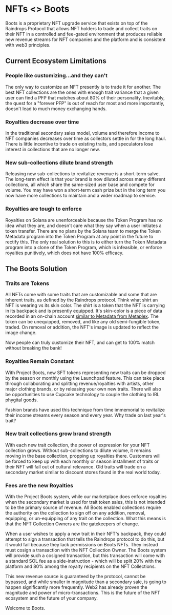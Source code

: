 # NFTs <> Boots

Boots is a proprietary NFT upgrade service that exists on top of the Raindrops Protocol that allows NFT holders to trade and collect traits on their NFT in a controlled and fee-gated environment that produces reliable new revenue streams for NFT companies and the platform and is consistent with web3 principles.

## Current Ecosystem Limitations

### People like customizing...and they can't

The only way to customize an NFT presently is to trade it for another. The best NFT collections are the ones with enough trait variance that a given user can find a PFP that matches about 80% of their personality. Inevitably, the quest for a "forever PFP" is out of reach for most and more importantly, doesn't lead to much money exchanging hands.

### Royalties decrease over time

In the traditional secondary sales model, volume and therefore income to NFT companies decreases over time as collectors settle in for the long haul. There is little incentive to trade on existing traits, and speculators lose interest in collections that are no longer new.

### New sub-collections dilute brand strength

Releasing new sub-collections to revitalize revenue is a short-term salve. The long-term effect is that your brand is now diluted across many different collections, all which share the same-sized user base and compete for volume. You may have won a short-term cash prize but in the long term you now have more collections to maintain and a wider roadmap to service.

### Royalties are tough to enforce

Royalties on Solana are unenforceable because the Token Program has no idea what they are, and doesn't care what they say when a user initiates a token transfer. There are no plans by the Solana team to merge the Token Metadata program into the Token Program at any point in the future to rectify this. The only real solution to this is to either turn the Token Metadata program into a clone of the Token Program, which is infeasible, or enforce royalties punitively, which does not have 100% efficacy.

## The Boots Solution

### Traits are Tokens

All NFTs come with some traits that are customizable and some that are inherent traits, as defined by the Raindrops protocol. Think what shirt an NFT is wearing vs its skin color. The shirt is a token that the NFT is carrying in its backpack and is presently equipped. It's skin-color is a piece of data recorded in an on-chain account [similar to Metadata from Metaplex](contracts/player/). The token can be unequipped, removed, and like any old semi-fungible token, traded. On removal or addition, the NFT's image is updated to reflect the image change.

Now people can truly customize their NFT, and can get to 100% match without breaking the bank!

### Royalties Remain Constant

With Project Boots, new SFT tokens representing new traits can be dropped by the season or monthly using the Launchpad feature. This can take place through collaborating and splitting revenue/royalties with artists, other major clothing brands, or by releasing your own new traits. There will also be opportunities to use Cupcake technology to couple the clothing to IRL phygital goods.&#x20;

Fashion brands have used this technique from time immemorial to revitalize their income streams every season and every year. Why trade on last year's trait?&#x20;

### New trait collections grow brand strength

With each new trait collection, the power of expression for your NFT collection grows. Without sub-collections to dilute volume, it remains moving in the base collection, propping up royalties there. Customers will be forced to keep up with each monthly or season installment of traits or their NFT will fall out of cultural relevance. Old traits will trade on a secondary market similar to discount stores found in the real world today.

### Fees are the new Royalties

With the Project Boots system, while our marketplace does enforce royalties when the secondary market is used for trait token sales, this is not intended to be the primary source of revenue. All Boots enabled collections require the authority on the collection to sign off on any addition, removal, equipping, or un-equipping of any trait on the collection. What this means is that the NFT Collection Owners are the gatekeepers of change.

When a user wishes to apply a new trait in their NFT's backpack, they could attempt to sign a transaction that tells the Raindrops protocol to do this, but it would fail because they lack permissions on Boots NFTs. They instead must cosign a transaction with the NFT Collection Owner. The Boots system will provide such a cosigned transaction, but this transaction will come with a standard SOL fee as a side-instruction - which will be split 20% with the platform and 80% among the royalty recipients on the NFT Collections.

This new revenue source is guaranteed by the protocol, cannot be bypassed, and while smaller in magnitude than a secondary sale, is going to happen significantly more frequently. Web2 has already proven the magnitude and power of micro-transactions. This is the future of the NFT ecosystem and the future of your company.

Welcome to Boots.

